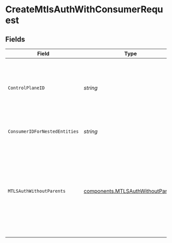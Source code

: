 # CreateMtlsAuthWithConsumerRequest


## Fields

| Field                                                                                                                                                   | Type                                                                                                                                                    | Required                                                                                                                                                | Description                                                                                                                                             | Example                                                                                                                                                 |
| ------------------------------------------------------------------------------------------------------------------------------------------------------- | ------------------------------------------------------------------------------------------------------------------------------------------------------- | ------------------------------------------------------------------------------------------------------------------------------------------------------- | ------------------------------------------------------------------------------------------------------------------------------------------------------- | ------------------------------------------------------------------------------------------------------------------------------------------------------- |
| `ControlPlaneID`                                                                                                                                        | *string*                                                                                                                                                | :heavy_check_mark:                                                                                                                                      | The UUID of your control plane. This variable is available in the Konnect manager.                                                                      | 9524ec7d-36d9-465d-a8c5-83a3c9390458                                                                                                                    |
| `ConsumerIDForNestedEntities`                                                                                                                           | *string*                                                                                                                                                | :heavy_check_mark:                                                                                                                                      | Consumer ID for nested entities                                                                                                                         | f28acbfa-c866-4587-b688-0208ac24df21                                                                                                                    |
| `MTLSAuthWithoutParents`                                                                                                                                | [components.MTLSAuthWithoutParents](../../models/components/mtlsauthwithoutparents.md)                                                                  | :heavy_check_mark:                                                                                                                                      | Description of new MTLS-auth credential for creation                                                                                                    | {<br/>"ca_certificate": {<br/>"id": "b2f34145-0343-41a4-9602-4c69dec2f260"<br/>},<br/>"id": "b2f34145-0343-41a4-9602-4c69dec2f269",<br/>"subject_name": "CA_Subject_Name"<br/>} |
